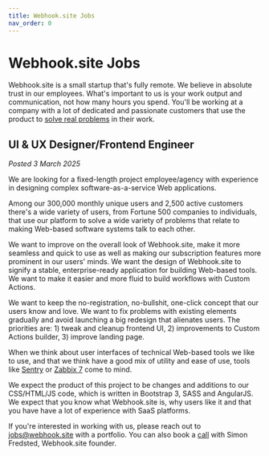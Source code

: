 ```yaml
---
title: Webhook.site Jobs
nav_order: 0
---
```


# Webhook.site Jobs

Webhook.site is a small startup that's fully remote. We believe in absolute trust in our employees. What's important to us is your work output and communication, not how many hours you spend. You'll be working at a company with a lot of dedicated and passionate customers that use the product to [solve real problems](/custom-actions.html) in their work.

## UI & UX Designer/Frontend Engineer

*Posted 3 March 2025*

We are looking for a fixed-length project employee/agency with experience in designing complex software-as-a-service Web applications. 

Among our 300,000 monthly unique users and 2,500 active customers there's a wide variety of users, from Fortune 500 companies to individuals, that use our platform to solve a wide variety of problems that relate to making Web-based software systems talk to each other.

We want to improve on the overall look of Webhook.site, make it more seamless and quick to use as well as making our subscription features more prominent in our users' minds. We want the design of Webhook.site to signify a stable, enterprise-ready application for building Web-based tools. We want to make it easier and more fluid to build workflows with Custom Actions. 

We want to keep the no-registration, no-bullshit, one-click concept that our users know and love. We want to fix problems with existing elements gradually and avoid launching a big redesign that alienates users. The priorities are: 1) tweak and cleanup frontend UI, 2) improvements to Custom Actions builder, 3) improve landing page.

When we think about user interfaces of technical Web-based tools we like to use, and that we think have a good mix of utility and ease of use, tools like [Sentry](https://youtu.be/4djseRVSan8?t=101) or [Zabbix 7](https://youtu.be/p4MxD66k66A?list=PLCFBm2AvdHoB2ENqpqKCdWY-bfmetjCIt&t=274) come to mind.

We expect the product of this project to be changes and additions to our CSS/HTML/JS code, which is written in Bootstrap 3, SASS and AngularJS. We expect that you know what Webhook.site is, why users like it and that you have have a lot of experience with SaaS platforms. 

If you're interested in working with us, please reach out to [jobs@webhook.site](mailto:jobs@webhook.site) with a portfolio. You can also book a [call](https://scheduler.zoom.us/webhook/meeting) with Simon Fredsted, Webhook.site founder.